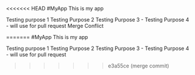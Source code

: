 <<<<<<< HEAD
#MyApp
This is my app

Testing purpose 1
Testing Purpose 2
Testing Purpose 3 - 
Testing Purpose 4 - will use for pull request
Merge Conflict


=======
#MyApp
This is my app

Testing purpose 1
Testing Purpose 2
Testing Purpose 3 - 
Testing Purpose 4 - will use for pull request

>>>>>>> e3a55ce (merge commit)

